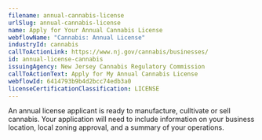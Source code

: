 ```yaml
---
filename: annual-cannabis-license
urlSlug: annual-cannabis-license
name: Apply for Your Annual Cannabis License
webflowName: "Cannabis: Annual License"
industryId: cannabis
callToActionLink: https://www.nj.gov/cannabis/businesses/
id: annual-license-cannabis
issuingAgency: New Jersey Cannabis Regulatory Commission
callToActionText: Apply for My Annual Cannabis License
webflowId: 6414793b9b4d2bcc74edb3a0
licenseCertificationClassification: LICENSE
---
```

An annual license applicant is ready to manufacture, culltivate or sell cannabis. Your application will need to include information on your business location, local zoning approval, and a summary of your operations.
